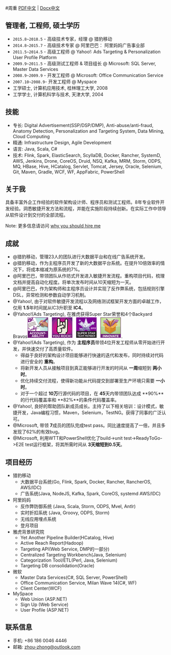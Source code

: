 #周重
[PDF中文](resume-chs.pdf)  |   [Docx中文](resume-chs.docx)

## 管理者, 工程师, 硕士学历
   * `2015.8~2018.5` - 高级技术专家，经理 @ 猎豹移动
   * `2014.8~2015.7` - 高级技术专家 @ 阿里巴巴： 阿里妈妈广告事业部
   * `2011.5~2014.5` - 高级工程师 @ Yahoo!: Ads Targeting & Personalization User Profile Platform
   * `2009.9~2011.5` - 高级测试工程师 & 项目组长 @ Microsoft: SQL Server, Master Data Services
   * `2008.9~2009.9` - 开发工程师 @ Microsoft: Office Communication Service
   * `2007.10~2008.9`- 开发工程师 @ Myspace
   * 工学硕士, 计算机应用技术, 桂林理工大学, 2008
   * 工学学士, 计算机科学与技术, 天津大学, 2004
   
## 技能
   * 专长: Digital Advertisement(SSP/DSP/DMP), Anti-abuse/anti-fraud, Anatomy Detection, Personalization and Targeting System, Data Mining, Cloud Computing
   * 精通: Infrastructure Design, Agile Development
   * 语言: Java, Scala, C#
   * 技术: Flink, Spark, ElasticSearch, ScyllaDB, Docker, Rancher, SystemD, AWS, Jenkins, Drone, CoreOS, Druid, NSQ, Kafka, MRM, Storm, ODPS, MQ, HBase, Hive, HCatalog,  Servlet, Tomcat, Jersey, Oracle, Selenium, Git, Maven, Gradle, WCF, WF, AppFabric, PowerShell

## 关于我
具备丰富外企工作经验的软件架构设计师、程序员和测试工程师。8年专业软件开发经验。洞悉敏捷开发方法和流程，并能在实施阶段持续创新。在实际工作中领导从软件设计到交付的全部流程。

Note: 更多信息请访问 [why you should hire me](whyhire/out/index.html)

## 成就
   * @猎豹移动，管理23人的团队进行大数据平台和在线广告系统开发。
   * @猎豹移动，作为主程序员开发了新的大数据平台系统。在提升10倍效率的情况下，将成本缩减为原系统的7%。
   * @阿里巴巴，带领团队从作坊式开发进入敏捷开发流程。重构项目代码，梳理文档并提高自动化程度。将单次发布时间从10天缩短为一天。
   * @阿里巴巴，作为架构师和主程序员设计并实现了反作弊系统，包括规则引擎DSL，异常检测和参数自动学习机制。
   * @Yahoo!, 由于对软件敏捷开发流程以及网络测试框架开发方面的卓越工作，仅用 **1.5**年时间就从IC3升职至 **IC4**。
   * @Yahoo!(Ads Targeting), 在雅虎获得Super Star荣誉和4个Backyard Bravos![bravo](images/bravo.png).
   * @Yahoo!(Ads Targeting), 作为 **主程序员**带领4位开发工程师从零开始进行开发，并快速交付了高质量软件。
      - 得益于良好的架构设计项目能够进行快速的迭代和发布，同时持续对代码进行安全的 **重构**。
      - 将新开发人员从接触项目到真正能够进行开发的时间从 **一周**缩短到 **两小时**。
      - 优化持续交付流程，使得新功能从代码提交到部署至生产环境只需要 **一小时**。
      - 对于一个超过 **10万**行源代码的项目，在 **45**天内带领团队达成 **90%**的行代码覆盖率和 **82%**的条件代码覆盖率。
   * @Yahoo!, 良好的帮助团队新成员成长。主持了以下相关培训：设计模式，敏捷开发，Java编程习惯，Maven，Selenium，TestNG。获得了同事的广泛认可。
   * @Microsoft, 带领 **7**成员的团队完成test pass。同比速度提高了一倍，并且多发现了62%的有效bug。 
   * @Microsoft, 利用WTT和PowerShell优化了build->unit test->ReadyToGo->E2E test运行框架，将其所需时间从 **3天缩短到0.5天**。

## 项目经历
   * 猎豹移动
     - 大数据平台系统(Go, Flink, Spark, Docker, Rancher, RancherOS, AWS/IDC)
     - 广告系统(Java, NodeJS, Kafka, Spark, CoreOS, systemd AWS/IDC)
   * 阿里妈妈
     - 反作弊防御系统 (Java, Scala, Storm, ODPS, Mvel, Antlr)
     - 实时折扣系统 (Java, Groovy, ODPS, Storm)
     - 无线应用埋点系统
     - 登月项目
   * 雅虎背景研究院
     - Yet Another Pipeline Builder(HCatalog, Hive)
     - Active Reach Report(Hadoop)
     - Targeting API(Web Service, DMP的一部分)
     - Centralized Targeting Workbench(Java, Selenium)
     - Categorization Tool/ETL(Perl, Java, Selenium)
     - Targeting DB consolidation(Oracle)
   * 微软
     - Master Data Services(C#, SQL Server, PowerShell)
     - Office Communication Service, Milan Wave 14(C#, WF)
     - Client Center(WCF)
   * MySpace
     - Web Union (ASP.NET)
     - Sign Up (Web Service)
     - User Profile (ASP.NET)
     
## 联系信息
   * 手机: +86 186 0046 4446
   * 邮箱: zhou-zhong@outlook.com